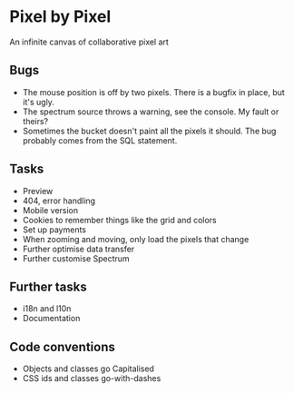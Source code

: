 Pixel by Pixel
==============
An infinite canvas of collaborative pixel art

Bugs
----
* The mouse position is off by two pixels. There is a bugfix in place, but it's ugly.
* The spectrum source throws a warning, see the console. My fault or theirs?
* Sometimes the bucket doesn't paint all the pixels it should. The bug probably comes from the SQL statement.

Tasks
-----
* Preview
* 404, error handling
* Mobile version
* Cookies to remember things like the grid and colors
* Set up payments
* When zooming and moving, only load the pixels that change
* Further optimise data transfer
* Further customise Spectrum

Further tasks
-------------
* i18n and l10n
* Documentation

Code conventions
----------------
* Objects and classes go Capitalised
* CSS ids and classes go-with-dashes